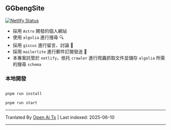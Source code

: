 ## GGbengSite

[![Netlify Status](https://api.netlify.com/api/v1/badges/58d6ebf4-6582-43fc-a7e7-a1ce4278e8f3/deploy-status)](https://app.netlify.com/sites/ggbengsite/deploys)

- 採用 `Astro` 開發的個人網站
- 使用 `algolia` 進行搜尋 🔍
- 採用 `giscus` 進行留言、討論 🌈
- 採用 `mailerlite` 進行郵件訂閱發送 📮
- 本專案託管於 `netlify`，依托 `crawler` 進行爬蟲抓取文件並儲存 `algolia` 所需的搜尋 `schema`

### 本地開發

```bash

pnpm run install

pnpm run start
```

---

Tranlated By [Open Ai Tx](https://github.com/OpenAiTx/OpenAiTx) | Last indexed: 2025-06-10

---